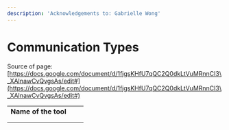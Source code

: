 ```yaml
---
description: 'Acknowledgements to: Gabrielle Wong'
---
```


# Communication Types



Source of page: [https://docs.google.com/document/d/1fjgsKHfU7qQC2Q0dkLtVuMRnnCI3\_XAInawCvQvgsAs/edit#](https://docs.google.com/document/d/1fjgsKHfU7qQC2Q0dkLtVuMRnnCI3\_XAInawCvQvgsAs/edit#)





|                      |   |   |
| -------------------- | - | - |
| **Name of the tool** |   |   |
|                      |   |   |
|                      |   |   |



